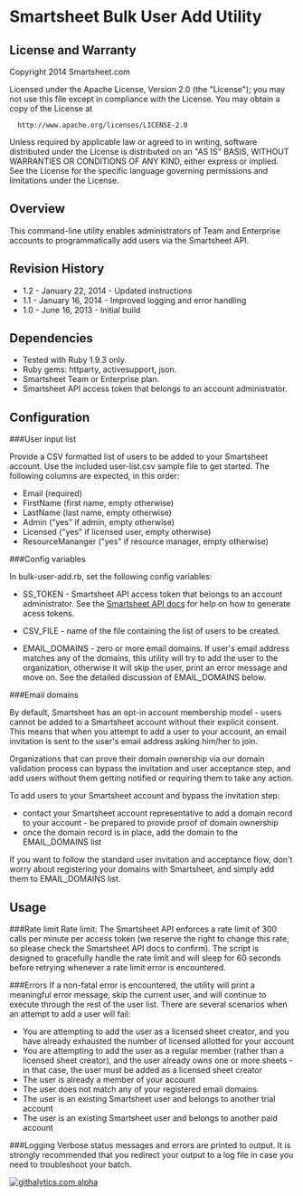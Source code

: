 Smartsheet Bulk User Add Utility
===

License and Warranty
--------------------
Copyright 2014 Smartsheet.com

Licensed under the Apache License, Version 2.0 (the "License");
you may not use this file except in compliance with the License.
You may obtain a copy of the License at

      http://www.apache.org/licenses/LICENSE-2.0

Unless required by applicable law or agreed to in writing, software
distributed under the License is distributed on an "AS IS" BASIS,
WITHOUT WARRANTIES OR CONDITIONS OF ANY KIND, either express or implied.
See the License for the specific language governing permissions and
limitations under the License.


Overview
--------

This command-line utility enables administrators of Team and Enterprise accounts to programmatically add users via the Smartsheet API.


Revision History
--------
* 1.2 - January 22, 2014 - Updated instructions
* 1.1 - January 16, 2014 - Improved logging and error handling
* 1.0 - June 16, 2013 - Initial build


Dependencies
---

* Tested with Ruby 1.9.3 only.
* Ruby gems: httparty, activesupport, json. 
* Smartsheet Team or Enterprise plan.
* Smartsheet API access token that belongs to an account administrator.


Configuration
------

###User input list

Provide a CSV formatted list of users to be added to your Smartsheet account.  Use the included user-list.csv sample file to get started.  The following columns
are expected, in this order:

* Email (required)
* FirstName (first name, empty otherwise)
* LastName (last name, empty otherwise)
* Admin ("yes" if admin, empty otherwise)
* Licensed ("yes" if licensed user, empty otherwise)
* ResourceMananger ("yes" if resource manager, empty otherwise)


###Config variables

In bulk-user-add.rb, set the following config variables:

* SS_TOKEN - Smartsheet API access token that belongs to an account administrator.  See the [Smartsheet API docs](http://smartsheet.com/developers) for help on how to generate acess tokens.

* CSV_FILE - name of the file containing the list of users to be created.

* EMAIL_DOMAINS - zero or more email domains.  If user's email address matches any of the domains, this utility will try to add the user to the organization, otherwise it will skip the user, print an error message and move on.  See the detailed discussion of EMAIL_DOMAINS below.

###Email domains

By default, Smartsheet has an opt-in account membership model - users cannot be added to a Smartsheet account without their explicit consent.  This means that when you attempt to add a user to your account, an email invitation is sent to the user's email address asking him/her to join.

Organizations that can prove their domain ownership via our domain validation process can bypass the invitation and user acceptance step, and add users without them getting notified or requiring them to take any action.

To add users to your Smartsheet account and bypass the invitation step:

* contact your Smartsheet account representative to add a domain record to your account - be prepared to provide proof of domain ownership
* once the domain record is in place, add the domain to the EMAIL_DOMAINS list

If you want to follow the standard user invitation and acceptance flow, don't worry about registering your domains with Smartsheet, and simply add them to EMAIL_DOMAINS list.


Usage
---

###Rate limit
Rate limit: The Smartsheet API enforces a rate limit of 300 calls per minute per access token (we reserve the right to change this rate, so please check the Smartsheet API docs to confirm).  The script is designed to gracefully handle the rate limit and will
sleep for 60 seconds before retrying whenever a rate limit error is encountered.

###Errors
If a non-fatal error is encountered, the utility will print a meaningful error message, skip the current user, and will continue to execute through the rest of the user list.  There are several scenarios when an attempt to add a user will fail:  

* You are attempting to add the user as a licensed sheet creator, and you have already exhausted the number of licensed allotted for your account
* You are attempting to add the user as a regular member (rather than a licensed sheet creator), and the user already owns one or more sheets - in that case, the user must be added as a licensed sheet creator
* The user is already a member of your account
* The user does not match any of your registered email domains
* The user is an existing Smartsheet user and belongs to another trial account
* The user is an existing Smartsheet user and belongs to another paid account

###Logging
Verbose status messages and errors are printed to output.  It is strongly recommended that you redirect your output to a log file in case you need to troubleshoot your batch.

[![githalytics.com alpha](https://cruel-carlota.pagodabox.com/25c830f239e48c7b8b5584b1f4afaab6 "githalytics.com")](http://githalytics.com/smartsheet-platform/bulk-user-add)
